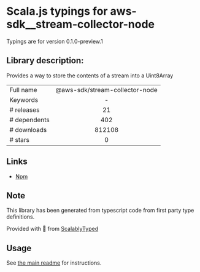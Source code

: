 
# Scala.js typings for aws-sdk__stream-collector-node

Typings are for version 0.1.0-preview.1

## Library description:
Provides a way to store the contents of a stream into a Uint8Array

|                    |                 |
| ------------------ | :-------------: |
| Full name          | @aws-sdk/stream-collector-node |
| Keywords           | - |
| # releases         | 21 |
| # dependents       | 402 |
| # downloads        | 812108 |
| # stars            | 0 |

## Links
- [Npm](https://www.npmjs.com/package/%40aws-sdk%2Fstream-collector-node)
    


## Note
This library has been generated from typescript code from first party type definitions.

Provided with :purple_heart: from [ScalablyTyped](https://github.com/oyvindberg/ScalablyTyped)

## Usage
See [the main readme](../../readme.md) for instructions.


